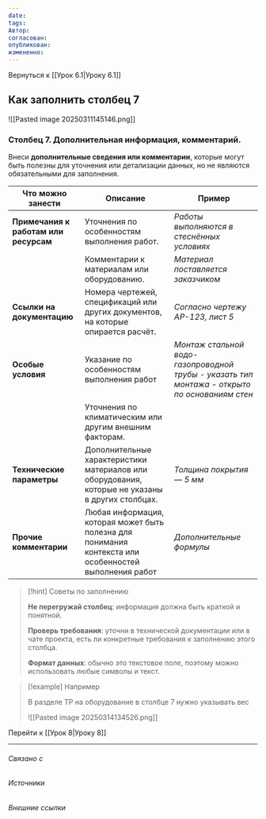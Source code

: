```yaml
---
date: 
tags: 
Автор: 
согласован: 
опубликован: 
измененно:
---
```

Вернуться к [[Урок 6.1|Уроку 6.1]]

## Как заполнить столбец 7

![[Pasted image 20250311145146.png]]


### Столбец 7. Дополнительная информация, комментарий.

Внеси **дополнительные сведения или комментарии**, которые могут быть полезны для уточнения или детализации данных, но не являются обязательными для заполнения.


| Что можно занести                     | Описание                                                                                               | Пример                                                                                        |
| ------------------------------------- | ------------------------------------------------------------------------------------------------------ | --------------------------------------------------------------------------------------------- |
| **Примечания к работам или ресурсам** | Уточнения по особенностям выполнения работ. <br>                                                       | *Работы выполняются в стеснённых условиях*                                                    |
|                                       | Комментарии к материалам или оборудованию.                                                             | *Материал поставляется заказчиком*                                                            |
| **Ссылки на документацию**            | Номера чертежей, спецификаций или других документов, на которые опирается расчёт.                      | *Согласно чертежу АР-123, лист 5*                                                             |
| **Особые условия**                    | Указание по особенностям выполнения работ                                                              | *Монтаж стальной водо-газопроводной трубы - указать тип монтажа - открыто по основаниям стен* |
|                                       | Уточнения по климатическим или другим внешним факторам.                                                |                                                                                               |
| **Технические параметры**             | Дополнительные характеристики материалов или оборудования, которые не указаны в других столбцах.       | *Толщина покрытия — 5 мм*                                                                     |
| **Прочие комментарии**                | Любая информация, которая может быть полезна для понимания контекста или особенностей выполнения работ | *Дополнительные формулы*                                                                      |


> [!hint] Советы по заполнению
> 
> **Не перегружай столбец**: информация должна быть краткой и понятной.
> 
> **Проверь требования**: уточни в технической документации или в чате проекта, есть ли конкретные требования к заполнению этого столбца.
> 
> **Формат данных**: обычно это текстовое поле, поэтому можно использовать любые символы и текст.


> [!example] Например
> 
> В разделе ТР на оборудование в столбце 7 нужно указывать вес 
> 
> ![[Pasted image 20250314134526.png]]


Перейти к [[Урок 8|Уроку 8]]

----
###### Связано с 
###### Источники
###### Внешние ссылки

